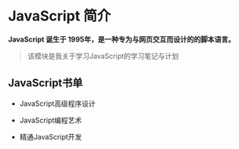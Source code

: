 # JavaScript 简介

**JavaScript 诞生于 1995年，是一种专为与网页交互而设计的的脚本语言。**

> 该模块是我关于学习JavaScript的学习笔记与计划

## JavaScript书单
- JavaScript高级程序设计

- JavaScript编程艺术

- 精通JavaScript开发